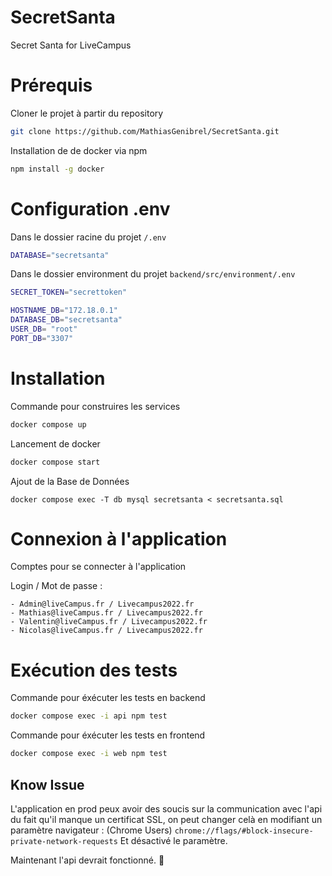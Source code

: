 # SecretSanta
Secret Santa for LiveCampus

# Prérequis
Cloner le projet à partir du repository 
```bash
git clone https://github.com/MathiasGenibrel/SecretSanta.git
```

Installation de de docker via npm
```bash
npm install -g docker
```

# Configuration .env

Dans le dossier racine du projet 
``
/.env 
``
``` bash
DATABASE="secretsanta"
```

Dans le dossier environment du projet 
``
backend/src/environment/.env
``
``` bash
SECRET_TOKEN="secrettoken"

HOSTNAME_DB="172.18.0.1"
DATABASE_DB="secretsanta"
USER_DB= "root"
PORT_DB="3307"
```

# Installation 

Commande pour construires les services
```bash
docker compose up
```

Lancement de docker 
```Bash
docker compose start
```

Ajout de la Base de Données
```
docker compose exec -T db mysql secretsanta < secretsanta.sql
```

# Connexion à l'application 

Comptes pour se connecter à l'application

Login / Mot de passe  :
```
- Admin@liveCampus.fr / Livecampus2022.fr                                 
- Mathias@liveCampus.fr / Livecampus2022.fr
- Valentin@liveCampus.fr / Livecampus2022.fr                    
- Nicolas@liveCampus.fr / Livecampus2022.fr   
```

# Exécution des tests

Commande pour éxécuter les tests en backend
```bash
docker compose exec -i api npm test
```

Commande pour éxécuter les tests en frontend
```bash
docker compose exec -i web npm test
```

## Know Issue

L'application en prod peux avoir des soucis sur la communication avec l'api du fait qu'il manque un certificat SSL, on peut changer celà en modifiant un paramètre navigateur : (Chrome Users)
`chrome://flags/#block-insecure-private-network-requests`
Et désactivé le paramètre.

Maintenant l'api devrait fonctionné. 🎉
